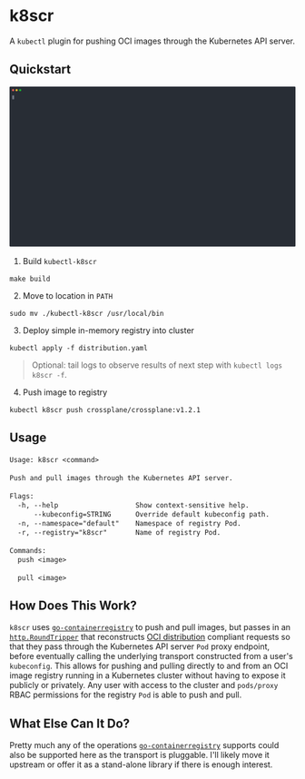 # k8scr

A `kubectl` plugin for pushing OCI images through the Kubernetes API server.

## Quickstart


<p align="center">
  <img src="docs/media/k8scr.svg" width="700">
</p>

1. Build `kubectl-k8scr`

```
make build
```

2. Move to location in `PATH`

```
sudo mv ./kubectl-k8scr /usr/local/bin
```

3. Deploy simple in-memory registry into cluster

```
kubectl apply -f distribution.yaml
```

> Optional: tail logs to observe results of next step with `kubectl logs k8scr -f`.

4. Push image to registry

```
kubectl k8scr push crossplane/crossplane:v1.2.1
```

## Usage

```
Usage: k8scr <command>

Push and pull images through the Kubernetes API server.

Flags:
  -h, --help                   Show context-sensitive help.
      --kubeconfig=STRING      Override default kubeconfig path.
  -n, --namespace="default"    Namespace of registry Pod.
  -r, --registry="k8scr"       Name of registry Pod.

Commands:
  push <image>

  pull <image>
```

## How Does This Work?

`k8scr` uses
[`go-containerregistry`](https://github.com/google/go-containerregistry) to push
and pull images, but passes in an
[`http.RoundTripper`](https://golang.org/pkg/net/http/#RoundTripper) that
reconstructs [OCI
distribution](https://github.com/opencontainers/distribution-spec/blob/main/spec.md)
compliant requests so that they pass through the Kubernetes API server `Pod`
proxy endpoint, before eventually calling the underlying transport constructed
from a user's `kubeconfig`. This allows for pushing and pulling directly to and
from an OCI image registry running in a Kubernetes cluster without having to
expose it publicly or privately. Any user with access to the cluster and
`pods/proxy` RBAC permissions for the registry `Pod` is able to push and pull.

## What Else Can It Do?

Pretty much any of the operations
[`go-containerregistry`](https://github.com/google/go-containerregistry)
supports could also be supported here as the transport is pluggable. I'll likely
move it upstream or offer it as a stand-alone library if there is enough
interest.
